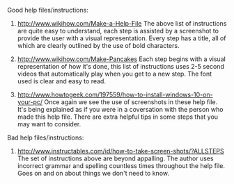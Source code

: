 Good help files/instructions:

1. http://www.wikihow.com/Make-a-Help-File
The above list of instructions are quite easy to understand, each step is assisted by a screenshot to provide the user with a visual representation. Every step has a title, all of which are clearly outlined by the use of bold characters.

2. http://www.wikihow.com/Make-Pancakes
Each step begins with a visual representation of how it's done, this list of instructions uses 2-5 second videos that automatically play when you get to a new step. The font used is clear and easy to read.

3. http://www.howtogeek.com/197559/how-to-install-windows-10-on-your-pc/
Once again we see the use of screenshots in these help file. It's being explained as if you were in a coversation with the person who made this help file. There are extra helpful tips in some steps that you may want to consider.

Bad help files/instructions:

1. http://www.instructables.com/id/how-to-take-screen-shots/?ALLSTEPS
The set of instructions above are beyond appalling. The author uses incorrect grammar and spelling countless times throughout the help file. Goes on and on about things we don't need to know.
